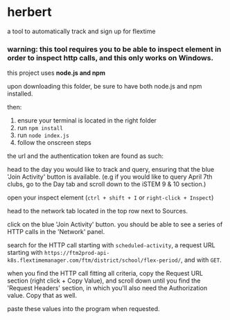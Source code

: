 # herbert
a tool to automatically track and sign up for flextime

### warning: this tool requires you to be able to inspect element in order to inspect http calls, and this only works on Windows.

this project uses **node.js and npm**

upon downloading this folder, be sure to have both node.js and npm installed.

then:
1. ensure your terminal is located in the right folder
2. run `npm install`
3. run `node index.js`
4. follow the onscreen steps

the url and the authentication token are found as such:

head to the day you would like to track and query, ensuring that the blue 'Join Activity' button is available. (e.g if you would like to query April 7th clubs, go to the Day tab and scroll down to the iSTEM 9 & 10 section.)

open your inspect element (`ctrl + shift + I` or `right-click + Inspect`)

head to the network tab located in the top row next to Sources.

click on the blue 'Join Activity' button. you should be able to see a series of HTTP calls in the 'Network' panel.

search for the HTTP call starting with `scheduled-activity`, a request URL starting with `https://ftm2prod-api-k8s.flextimemanager.com/ftm/district/school/flex-period/`, and with `GET`.

when you find the HTTP call fitting all criteria, copy the Request URL section (right click + Copy Value), and scroll down until you find the 'Request Headers' section, in which you'll also need the Authorization value. Copy that as well.

paste these values into the program when requested.
